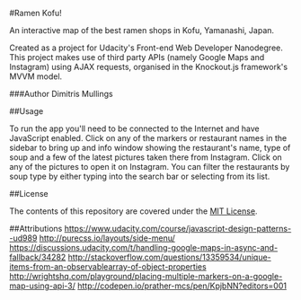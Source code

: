 #Ramen Kofu!

An interactive map of the best ramen shops in Kofu, Yamanashi, Japan.

Created as a project for Udacity's Front-end Web Developer Nanodegree. This project makes use of third party APIs (namely Google Maps and Instagram) using AJAX requests, organised in the Knockout.js framework's MVVM model.

###Author
Dimitris Mullings

##Usage

To run the app you'll need to be connected to the Internet and have JavaScript enabled. Click on any of the markers or restaurant names in the sidebar to bring up and info window showing the restaurant's name, type of soup and a few of the latest pictures taken there from Instagram. Click on any of the pictures to open it on Instagram. You can filter the restaurants by soup type by either typing into the search bar or selecting from its list.

##License

The contents of this repository are covered under the [MIT License](https://opensource.org/licenses/MIT).

##Attributions
https://www.udacity.com/course/javascript-design-patterns--ud989
http://purecss.io/layouts/side-menu/
https://discussions.udacity.com/t/handling-google-maps-in-async-and-fallback/34282
http://stackoverflow.com/questions/13359534/unique-items-from-an-observablearray-of-object-properties
http://wrightshq.com/playground/placing-multiple-markers-on-a-google-map-using-api-3/
http://codepen.io/prather-mcs/pen/KpjbNN?editors=001
